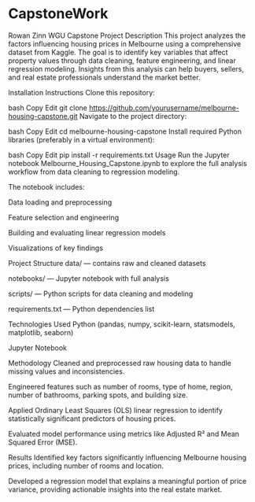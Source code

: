 # CapstoneWork
Rowan Zinn WGU Capstone
Project Description
This project analyzes the factors influencing housing prices in Melbourne using a comprehensive dataset from Kaggle. The goal is to identify key variables that affect property values through data cleaning, feature engineering, and linear regression modeling. Insights from this analysis can help buyers, sellers, and real estate professionals understand the market better.

Installation Instructions
Clone this repository:

bash
Copy
Edit
git clone https://github.com/yourusername/melbourne-housing-capstone.git
Navigate to the project directory:

bash
Copy
Edit
cd melbourne-housing-capstone
Install required Python libraries (preferably in a virtual environment):

bash
Copy
Edit
pip install -r requirements.txt
Usage
Run the Jupyter notebook Melbourne_Housing_Capstone.ipynb to explore the full analysis workflow from data cleaning to regression modeling.

The notebook includes:

Data loading and preprocessing

Feature selection and engineering

Building and evaluating linear regression models

Visualizations of key findings

Project Structure
data/ — contains raw and cleaned datasets

notebooks/ — Jupyter notebook with full analysis

scripts/ — Python scripts for data cleaning and modeling

requirements.txt — Python dependencies list

Technologies Used
Python (pandas, numpy, scikit-learn, statsmodels, matplotlib, seaborn)

Jupyter Notebook

Methodology
Cleaned and preprocessed raw housing data to handle missing values and inconsistencies.

Engineered features such as number of rooms, type of home, region, number of bathrooms, parking spots, and building size.

Applied Ordinary Least Squares (OLS) linear regression to identify statistically significant predictors of housing prices.

Evaluated model performance using metrics like Adjusted R² and Mean Squared Error (MSE).

Results
Identified key factors significantly influencing Melbourne housing prices, including number of rooms and location.

Developed a regression model that explains a meaningful portion of price variance, providing actionable insights into the real estate market.
